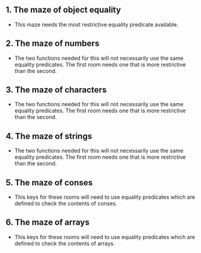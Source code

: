 ## 1. The maze of object equality

- This maze needs the most restrictive equality predicate available.

## 2. The maze of numbers

- The two functions needed for this will not necessarily use the same equality predicates. The first room needs one that is more restrictive than the second.

## 3. The maze of characters

- The two functions needed for this will not necessarily use the same equality predicates. The first room needs one that is more restrictive than the second.

## 4. The maze of strings

- The two functions needed for this will not necessarily use the same equality predicates. The first room needs one that is more restrictive than the second.

## 5. The maze of conses

- This keys for these rooms will need to use equality predicates which are defined to check the contents of conses.

## 6. The maze of arrays

- This keys for these rooms will need to use equality predicates which are defined to check the contents of arrays.
